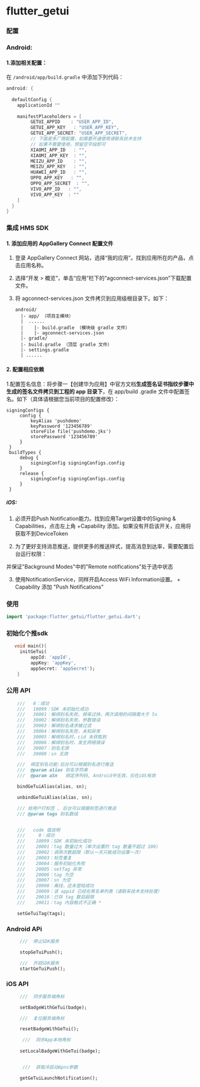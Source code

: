 # flutter_getui

### 配置

### Android:
#### 1.添加相关配置：

在 `/android/app/build.gradle` 中添加下列代码：

```groovy
android: {
 
  defaultConfig {
    applicationId ""
    
    manifestPlaceholders = [
    	 GETUI_APPID    : "USER_APP_ID",
    	 GETUI_APP_KEY   : "USER_APP_KEY",
    	 GETUI_APP_SECRET: "USER_APP_SECRET",
         // 下面是多厂商配置，如需要开通使用请联系技术支持
         // 如果不需要使用，预留空字段即可
         XIAOMI_APP_ID   : "",
         XIAOMI_APP_KEY  : "",
         MEIZU_APP_ID    : "",
         MEIZU_APP_KEY   : "",
         HUAWEI_APP_ID   : "",
         OPPO_APP_KEY   : "",
         OPPO_APP_SECRET  : "",
         VIVO_APP_ID   : "",
         VIVO_APP_KEY  : ""
    ]
  }    
}
```


### 集成 HMS SDK

#### 1. 添加应用的 AppGallery Connect 配置文件

1. 登录 AppGallery Connect 网站，选择“我的应用”。找到应用所在的产品，点击应用名称。

2. 选择“开发 > 概览”，单击“应用”栏下的“agconnect-services.json”下载配置文件。

3. 将 agconnect-services.json 文件拷贝到应用级根目录下。如下：

   ```
   android/
     |- app/ （项目主模块）
     |  ......
     |    |- build.gradle （模块级 gradle 文件）
     |    |- agconnect-services.json 
     |- gradle/
     |- build.gradle （顶层 gradle 文件）
     |- settings.gradle
     | ......
   ```

#### 2. 配置相应依赖

1.配置签名信息：将步骤一【创建华为应用】中官方文档**生成签名证书指纹步骤中生成的签名文件拷贝到工程的 app 目录下**，在 app/build
.gradle 文件中配置签名。如下（具体请根据您当前项目的配置修改）：

```
signingConfigs {
     config {
         keyAlias 'pushdemo'
         keyPassword '123456789'
         storeFile file('pushdemo.jks')
         storePassword '123456789'
     }
 }
 buildTypes {
     debug {
         signingConfig signingConfigs.config
     }
     release {
         signingConfig signingConfigs.config
     }
 }
```

##### iOS:
1. 必须开启Push Notification能力。找到应用Target设置中的Signing & Capabilities，点击左上角 +Capability 添加。如果没有开启该开关，应用将获取不到DeviceToken

2. 为了更好支持消息推送，提供更多的推送样式，提高消息到达率，需要配置后台运行权限：

 并保证"Background Modes"中的"Remote notifications"处于选中状态
 
3. 使用NotificationService，同样开启Access WiFi Information设置。  + Capability
 添加 "Push Notifications"

### 使用
```dart
import 'package:flutter_getui/flutter_getui.dart';

```

### 初始化个推sdk

```dart
   void main(){
     initGeTui(
         appId: 'appId',
         appKey: 'appKey',
         appSecret: 'appSecret');
    }
```

### 公用 API
```dart
    ///   0：成功
    ///   10099：SDK 未初始化成功
    ///   30001：解绑别名失败，频率过快，两次调用的间隔需大于 5s
    ///   30002：解绑别名失败，参数错误
    ///   30003：解绑别名请求被过滤
    ///   30004：解绑别名失败，未知异常
    ///   30005：解绑别名时，cid 未获取到
    ///   30006：解绑别名时，发生网络错误
    ///   30007：别名无效
    ///   30008：sn 无效

    ///  绑定别名功能:后台可以根据别名进行推送
    ///  @param alias 别名字符串
    ///  @param aSn   绑定序列码, Android中无效，仅在iOS有效

    bindGeTuiAlias(alias, sn);

    unbindGeTuiAlias(alias, sn);

    /// 给用户打标签 , 后台可以根据标签进行推送
    /// @param tags 别名数组


    ///   code 值说明
    ///     0：成功
    ///    10099：SDK 未初始化成功
    ///    20001：tag 数量过大（单次设置的 tag 数量不超过 100)
    ///    20002：调用次数超限（默认一天只能成功设置一次）
    ///    20003：标签重复
    ///    20004：服务初始化失败
    ///    20005：setTag 异常
    ///    20006：tag 为空
    ///    20007：sn 为空
    ///    20008：离线，还未登陆成功
    ///    20009：该 appid 已经在黑名单列表（请联系技术支持处理）
    ///    20010：已存 tag 数目超限
    ///    20011：tag 内容格式不正确 *

    setGeTuiTag(tags);

```
### Android APi
```dart
     ///  停止SDK服务

     stopGeTuiPush();

     ///  开启SDK服务
     startGeTuiPush();

```

### iOS API

```dart
     ///  同步服务端角标

     setBadgeWithGeTui(badge);

     ///  复位服务端角标

     resetBadgeWithGeTui();

      ///  同步App本地角标
 
     setLocalBadgeWithGeTui(badge); 


      ///  获取冷启动Apns参数

     getGeTuiLaunchNotification();

```


